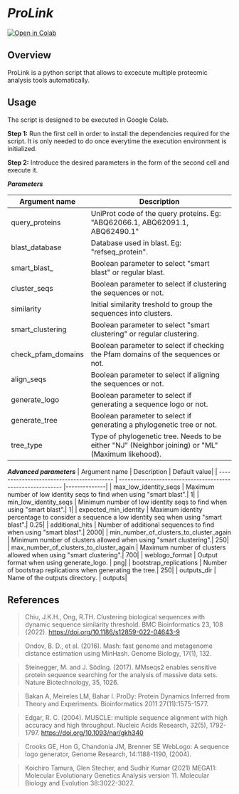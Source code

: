 # ***ProLink*** 

[![Open in Colab](https://colab.research.google.com/assets/colab-badge.svg)](https://colab.research.google.com/drive/1EhX_gO05Fmn_-ikvEkz90rf9S9p0imtp?usp=sharing)

## Overview
ProLink is a python script that allows to excecute multiple proteomic analysis tools automatically.

## Usage
The script is designed to be executed in Google Colab.

**Step 1:** Run the first cell in order to install the dependencies required for the script. It is only needed to do once everytime the execution environment is initialized. 

**Step 2:** Introduce the desired parameters in the form of the second cell and execute it.

***Parameters***

| Argument name                             | Description                                                | 
| ----------------------------------------- | ---------------------------------------------------------- |
| query_proteins                            | UniProt code of the query proteins. Eg: "ABQ62066.1, ABQ62091.1, ABQ62490.1"|
| blast_database                            | Database used in blast. Eg: "refseq_protein".              |
| smart_blast_                              | Boolean parameter to select "smart blast" or regular blast.|
| cluster_seqs                              | Boolean parameter to select if clustering the sequences or not.|
| similarity                                | Initial similarity treshold to group the sequences into clusters.|
| smart_clustering                          | Boolean parameter to select "smart clustering" or regular clustering.|
| check_pfam_domains   | Boolean parameter to select if checking the Pfam domains of the sequences or not.|
| align_seqs                              | Boolean parameter to select if aligning the sequences or not.|
| generate_logo                             | Boolean parameter to select if generating a sequence logo or not.|
| generate_tree                             | Boolean parameter to select if generating a phylogenetic tree or not.|
| tree_type                                 | Type of phylogenetic tree. Needs to be either "NJ" (Neighbor joining) or "ML" (Maximum likehood).|


***Advanced parameters***
| Argument name                             | Description                                                | Default value|
| ----------------------------------------- | ---------------------------------------------------------- |--------------|
| max_low_identity_seqs                     | Maximum number of low identity seqs to find when using "smart blast".| 1|
| min_low_identity_seqs                     | Minimum number of low identity seqs to find when using "smart blast".| 1|
| expected_min_identity                     | Maximum identity percentage to consider a sequence a low identity seq when using "smart blast".| 0.25|
| additional_hits                           | Number of additional sequences to find when using "smart blast".| 2000|
| min_number_of_clusters_to_cluster_again   | Minimum number of clusters allowed when using "smart clustering".| 250|
| max_number_of_clusters_to_cluster_again   | Maximum number of clusters allowed when using "smart clustering".| 700|
| weblogo_format                            | Output format when using generate_logo. | png|
| bootstrap_replications                    | Number of bootstrap replications when generating the tree.| 250|
| outputs_dir                    | Name of the outputs directory. | outputs|

## References

  > Chiu, J.K.H., Ong, R.TH. Clustering biological sequences with dynamic sequence similarity threshold. BMC Bioinformatics 23, 108 (2022).     https://doi.org/10.1186/s12859-022-04643-9
  
  > Ondov, B. D., et al. (2016). Mash: fast genome and metagenome distance estimation using MinHash. Genome Biology, 17(1), 132.
  
  > Steinegger, M. and J. Söding. (2017). MMseqs2 enables sensitive protein sequence searching for the analysis of massive data sets. Nature Biotechnology, 35, 1026.
  
  > Bakan A, Meireles LM, Bahar I. ProDy: Protein Dynamics Inferred from Theory and Experiments. Bioinformatics 2011 27(11):1575-1577.
  
  > Edgar, R. C. (2004). MUSCLE: multiple sequence alignment with high accuracy and high throughput. Nucleic Acids Research, 32(5), 1792-1797. https://doi.org/10.1093/nar/gkh340
  
  > Crooks GE, Hon G, Chandonia JM, Brenner SE WebLogo: A sequence logo generator, Genome Research, 14:1188-1190, (2004).
  
  > Koichiro Tamura, Glen Stecher, and Sudhir Kumar (2021) MEGA11: Molecular Evolutionary Genetics Analysis version 11. Molecular Biology and Evolution 38:3022-3027.
